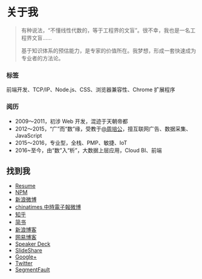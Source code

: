 # 关于我

> 有种说法，“不懂线性代数的，等于工程界的文盲”。很不幸，我也是一名工程界文盲……
>
> 基于知识体系的预估能力，是专家的价值所在。我梦想，形成一套快速成为专业者的方法论。

### 标签

前端开发、TCP/IP、Node.js、CSS、浏览器兼容性、Chrome 扩展程序

### 阅历

- 2009～2011，初涉 Web 开发，混迹于天朝帝都
- 2012～2015，“广”而“数”缘，受教于[@周培公](https://github.com/peigong)，擅互联网广告、数据采集、JavaScript
- 2015～2016，专业型，全栈、PMP、敏捷、IoT
- 2016~至今，由“数”入“析”，大数据上层应用，Cloud BI、前端


## 找到我

- [Resume](http://resume.github.io/?TingGe)
- [NPM](https://www.npmjs.com/~tingge)
- [新浪微博](http://weibo.com/u/1667946592)
- [chinatimes 中時電子報微博](http://weibo.chinatimes.com/user/1667946592)
- [知乎](https://www.zhihu.com/people/xing-rui-ting)
- [简书](http://www.jianshu.com/users/18aa7bdaf600/timeline)
- [新浪博客](http://blog.sina.com.cn/tinggebar)
- [网易博客](http://505253293.blog.163.com/)
- [Speaker Deck](https://speakerdeck.com/tingge)
- [SlideShare](http://www.slideshare.net/RuitingXing)
- [Google+](https://plus.google.com/u/0/102081580957836818709/)
- [Twitter](https://twitter.com/Ge168)
- [SegmentFault](https://segmentfault.com/u/tingge)



